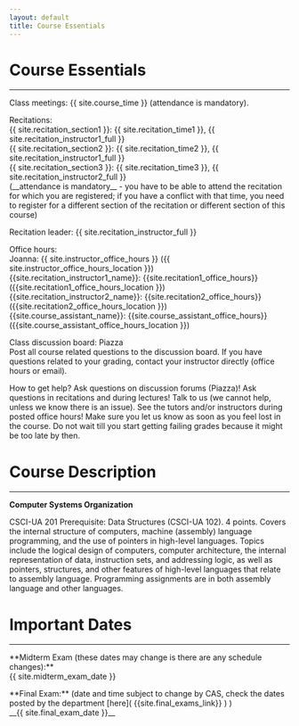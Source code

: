 ```yaml
---
layout: default  
title: Course Essentials
---
```


# Course Essentials
---


<p class="hang" markdown="1"><span class="emph">Class meetings:</span> {{ site.course_time }}
(attendance is mandatory).</p>

<p class="hang" markdown="1"><span class="emph">Recitations:</span> <br>
{{ site.recitation_section1 }}: {{ site.recitation_time1 }}, {{ site.recitation_instructor1_full }} <br>
{{ site.recitation_section2 }}: {{ site.recitation_time2 }}, {{ site.recitation_instructor1_full }} <br>
{{ site.recitation_section3 }}: {{ site.recitation_time3 }}, {{ site.recitation_instructor2_full }} <br>
(__attendance is mandatory__ - you have to be able to attend the recitation for which you are registered;
if you have a conflict with that time, you need to register for a different section of the recitation or
different section of this course)</p>

<p class="hang" markdown="1"><span class="emph">Recitation leader:</span>   {{ site.recitation_instructor_full }} </p>

<p class="hang" markdown="1"><span class="emph">Office hours:</span> <br>
<span class="name">Joanna:</span>
{{ site.instructor_office_hours }} ({{ site.instructor_office_hours_location }})
<br>
<span class="name">{{site.recitation_instructor1_name}}:</span> {{site.recitation1_office_hours}} ({{site.recitation1_office_hours_location }})
<br>
<span class="name">{{site.recitation_instructor2_name}}:</span> {{site.recitation2_office_hours}} ({{site.recitation2_office_hours_location }})
<br>
<span class="name">{{site.course_assistant_name}}:</span> {{site.course_assistant_office_hours}} ({{site.course_assistant_office_hours_location }})
</p>


<p class="hang" markdown="1"><span class="emph">Class discussion board:</span> Piazza <br>
Post all course related questions to the discussion board. If you have questions
related to your grading, contact your instructor directly (office hours or email).
</p>

<!--
<p class="hang" markdown="1"><span class="emph">Tutors:</span>  the tutors are going to be availble starting
the second week of classes in room {{site.tutor_location}}; here is their [schedule]( {{ site.tutor_schedule_link }}) (updated with any last minute changes)
</p>
-->    

<p class="hang" markdown="1"><span class="emph">How to get help?</span>
Ask questions on discussion forums (Piazza)! Ask questions in recitations and during lectures!
Talk to us (we cannot help, unless we know there is an issue).
See the tutors and/or instructors during posted office hours!
Make sure you let us know as soon as you feel lost in the course. Do not wait till you
start getting failing grades because it might be too late by then.
</p>



# Course Description
---
**Computer Systems Organization**

CSCI-UA 201 Prerequisite: Data Structures (CSCI-UA 102). 4 points. Covers the internal structure of computers, machine (assembly) language programming, and the use of pointers in high-level languages. Topics include the logical design of computers, computer architecture, the internal representation of data, instruction sets, and addressing logic, as well as pointers, structures, and other features of high-level languages that relate to assembly language. Programming assignments are in both assembly language and other languages. <br>


# Important Dates
---

<p class="hang" markdown="1"> **Midterm Exam (these dates may change is there are any schedule changes):** <br>
{{ site.midterm_exam_date }}
</p>
<p class="hang" markdown="1"> **Final Exam:**
(date and time subject to change by CAS, check the dates posted by the department
[here]( {{site.final_exams_link}} ) ) <br>
__{{ site.final_exam_date }}__


<br>
<br>
